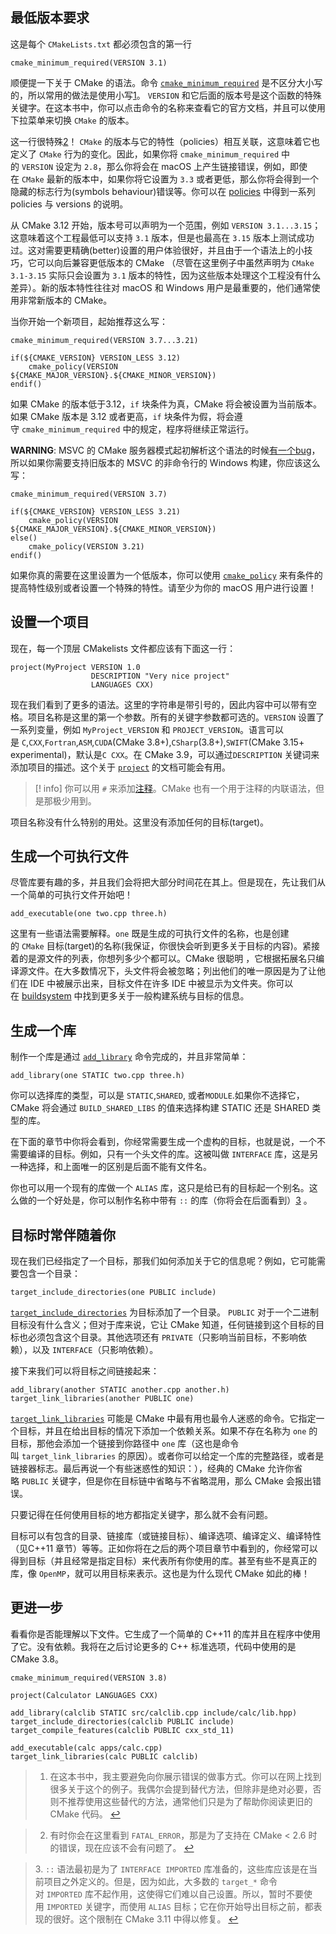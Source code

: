## 最低版本要求

这是每个 `CMakeLists.txt` 都必须包含的第一行

```
cmake_minimum_required(VERSION 3.1)
```

顺便提一下关于 CMake 的语法。命令 [`cmake_minimum_required`](https://cmake.org/cmake/help/latest/command/cmake_minimum_required.html) 是不区分大小写的，所以常用的做法是使用小写[1](https://modern-cmake-cn.github.io/Modern-CMake-zh_CN/chapters/basics.html#fn_1)。 `VERSION` 和它后面的版本号是这个函数的特殊关键字。在这本书中，你可以点击命令的名称来查看它的官方文档，并且可以使用下拉菜单来切换 `CMake` 的版本。

这一行很特殊[2](https://modern-cmake-cn.github.io/Modern-CMake-zh_CN/chapters/basics.html#fn_2)！ `CMake` 的版本与它的特性（policies）相互关联，这意味着它也定义了 `CMake` 行为的变化。因此，如果你将 `cmake_minimum_required` 中的 `VERSION` 设定为 `2.8`，那么你将会在 macOS 上产生链接错误，例如，即使在 `CMake` 最新的版本中，如果你将它设置为 `3.3` 或者更低，那么你将会得到一个隐藏的标志行为(symbols behaviour)错误等。你可以在 [policies](https://cmake.org/cmake/help/latest/manual/cmake-policies.7.html) 中得到一系列 policies 与 versions 的说明。

从 CMake 3.12 开始，版本号可以声明为一个范围，例如 `VERSION 3.1...3.15`；这意味着这个工程最低可以支持 `3.1` 版本，但是也最高在 `3.15` 版本上测试成功过。这对需要更精确(better)设置的用户体验很好，并且由于一个语法上的小技巧，它可以向后兼容更低版本的 CMake （尽管在这里例子中虽然声明为 `CMake 3.1-3.15` 实际只会设置为 `3.1` 版本的特性，因为这些版本处理这个工程没有什么差异）。新的版本特性往往对 macOS 和 Windows 用户是最重要的，他们通常使用非常新版本的 CMake。

当你开始一个新项目，起始推荐这么写：

```
cmake_minimum_required(VERSION 3.7...3.21)

if(${CMAKE_VERSION} VERSION_LESS 3.12)
    cmake_policy(VERSION ${CMAKE_MAJOR_VERSION}.${CMAKE_MINOR_VERSION})
endif()
```

如果 CMake 的版本低于3.12，`if` 块条件为真，CMake 将会被设置为当前版本。如果 CMake 版本是 3.12 或者更高，`if` 块条件为假，将会遵守 `cmake_minimum_required` 中的规定，程序将继续正常运行。

**WARNING**: MSVC 的 CMake 服务器模式起初解析这个语法的时候[有一个bug](https://github.com/fmtlib/fmt/issues/809)，所以如果你需要支持旧版本的 MSVC 的非命令行的 Windows 构建，你应该这么写：

```
cmake_minimum_required(VERSION 3.7)

if(${CMAKE_VERSION} VERSION_LESS 3.21)
    cmake_policy(VERSION ${CMAKE_MAJOR_VERSION}.${CMAKE_MINOR_VERSION})
else()
    cmake_policy(VERSION 3.21)
endif()
```

如果你真的需要在这里设置为一个低版本，你可以使用 [`cmake_policy`](https://cmake.org/cmake/help/latest/command/cmake_policy.html) 来有条件的提高特性级别或者设置一个特殊的特性。请至少为你的 macOS 用户进行设置！

## 设置一个项目

现在，每一个顶层 CMakelists 文件都应该有下面这一行：

```
project(MyProject VERSION 1.0
                  DESCRIPTION "Very nice project"
                  LANGUAGES CXX)
```

现在我们看到了更多的语法。这里的字符串是带引号的，因此内容中可以带有空格。项目名称是这里的第一个参数。所有的关键字参数都可选的。`VERSION` 设置了一系列变量，例如 `MyProject_VERSION` 和 `PROJECT_VERSION`。语言可以是 `C`,`CXX`,`Fortran`,`ASM`,`CUDA`(CMake 3.8+),`CSharp`(3.8+),`SWIFT`(CMake 3.15+ experimental)，默认是`C CXX`。在 CMake 3.9，可以通过`DESCRIPTION` 关键词来添加项目的描述。这个关于 [`project`](https://cmake.org/cmake/help/latest/command/project.html) 的文档可能会有用。

> [! info]
你可以用 `#` 来添加[注释](https://cmake.org/cmake/help/latest/manual/cmake-language.7.html#comments)。CMake 也有一个用于注释的内联语法，但是那极少用到。

项目名称没有什么特别的用处。这里没有添加任何的目标(target)。

## 生成一个可执行文件

尽管库要有趣的多，并且我们会将把大部分时间花在其上。但是现在，先让我们从一个简单的可执行文件开始吧！

```
add_executable(one two.cpp three.h)
```

这里有一些语法需要解释。`one` 既是生成的可执行文件的名称，也是创建的 `CMake` 目标(target)的名称(我保证，你很快会听到更多关于目标的内容)。紧接着的是源文件的列表，你想列多少个都可以。CMake 很聪明 ，它根据拓展名只编译源文件。在大多数情况下，头文件将会被忽略；列出他们的唯一原因是为了让他们在 IDE 中被展示出来，目标文件在许多 IDE 中被显示为文件夹。你可以在 [buildsystem](https://cmake.org/cmake/help/latest/manual/cmake-buildsystem.7.html) 中找到更多关于一般构建系统与目标的信息。

## 生成一个库

制作一个库是通过 [`add_library`](https://cmake.org/cmake/help/latest/command/add_library.html) 命令完成的，并且非常简单：

```
add_library(one STATIC two.cpp three.h)
```

你可以选择库的类型，可以是 `STATIC`,`SHARED`, 或者`MODULE`.如果你不选择它，CMake 将会通过 `BUILD_SHARED_LIBS` 的值来选择构建 STATIC 还是 SHARED 类型的库。

在下面的章节中你将会看到，你经常需要生成一个虚构的目标，也就是说，一个不需要编译的目标。例如，只有一个头文件的库。这被叫做 `INTERFACE` 库，这是另一种选择，和上面唯一的区别是后面不能有文件名。

你也可以用一个现有的库做一个 `ALIAS` 库，这只是给已有的目标起一个别名。这么做的一个好处是，你可以制作名称中带有 `::` 的库（你将会在后面看到）[3](https://modern-cmake-cn.github.io/Modern-CMake-zh_CN/chapters/basics.html#fn_3) 。

## 目标时常伴随着你

现在我们已经指定了一个目标，那我们如何添加关于它的信息呢？例如，它可能需要包含一个目录：

```
target_include_directories(one PUBLIC include)
```

[`target_include_directories`](https://cmake.org/cmake/help/latest/command/target_include_directories.html) 为目标添加了一个目录。 `PUBLIC` 对于一个二进制目标没有什么含义；但对于库来说，它让 CMake 知道，任何链接到这个目标的目标也必须包含这个目录。其他选项还有 `PRIVATE`（只影响当前目标，不影响依赖），以及 `INTERFACE`（只影响依赖）。

接下来我们可以将目标之间链接起来：

```
add_library(another STATIC another.cpp another.h)
target_link_libraries(another PUBLIC one)
```

[`target_link_libraries`](https://cmake.org/cmake/help/latest/command/target_link_libraries.html) 可能是 CMake 中最有用也最令人迷惑的命令。它指定一个目标，并且在给出目标的情况下添加一个依赖关系。如果不存在名称为 `one` 的目标，那他会添加一个链接到你路径中 `one` 库（这也是命令叫 `target_link_libraries` 的原因）。或者你可以给定一个库的完整路径，或者是链接器标志。最后再说一个有些迷惑性的知识：），经典的 CMake 允许你省略 `PUBLIC` 关键字，但是你在目标链中省略与不省略混用，那么 CMake 会报出错误。

只要记得在任何使用目标的地方都指定关键字，那么就不会有问题。

目标可以有包含的目录、链接库（或链接目标）、编译选项、编译定义、编译特性（见C++11 章节）等等。正如你将在之后的两个项目章节中看到的，你经常可以得到目标（并且经常是指定目标）来代表所有你使用的库。甚至有些不是真正的库，像 `OpenMP`，就可以用目标来表示。这也是为什么现代 CMake 如此的棒！

## 更进一步

看看你是否能理解以下文件。它生成了一个简单的 C++11 的库并且在程序中使用了它。没有依赖。我将在之后讨论更多的 C++ 标准选项，代码中使用的是 CMake 3.8。

```
cmake_minimum_required(VERSION 3.8)

project(Calculator LANGUAGES CXX)

add_library(calclib STATIC src/calclib.cpp include/calc/lib.hpp)
target_include_directories(calclib PUBLIC include)
target_compile_features(calclib PUBLIC cxx_std_11)

add_executable(calc apps/calc.cpp)
target_link_libraries(calc PUBLIC calclib)
```

> 1. 在这本书中，我主要避免向你展示错误的做事方式。你可以在网上找到很多关于这个的例子。我偶尔会提到替代方法，但除非是绝对必要，否则不推荐使用这些替代的方法，通常他们只是为了帮助你阅读更旧的 CMake 代码。 [↩](https://modern-cmake-cn.github.io/Modern-CMake-zh_CN/chapters/basics.html#reffn_1 "Jump back to footnote [1] in the text.")

> 2. 有时你会在这里看到 `FATAL_ERROR`，那是为了支持在 CMake < 2.6 时的错误，现在应该不会有问题了。 [↩](https://modern-cmake-cn.github.io/Modern-CMake-zh_CN/chapters/basics.html#reffn_2 "Jump back to footnote [2] in the text.")

> 3. `::` 语法最初是为了 `INTERFACE IMPORTED` 库准备的，这些库应该是在当前项目之外定义的。但是，因为如此，大多数的 `target_*` 命令对 `IMPORTED` 库不起作用，这使得它们难以自己设置。所以，暂时不要使用 `IMPORTED` 关键字，而使用 `ALIAS` 目标；它在你开始导出目标之前，都表现的很好。这个限制在 CMake 3.11 中得以修复。 [↩](https://modern-cmake-cn.github.io/Modern-CMake-zh_CN/chapters/basics.html#reffn_3 "Jump back to footnote [3] in the text.")